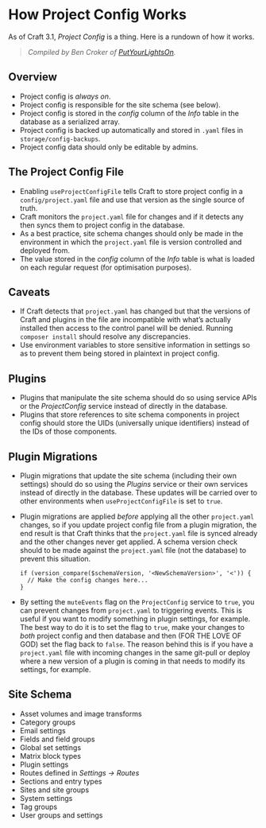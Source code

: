# How Project Config Works

As of Craft 3.1, *Project Config* is a thing. Here is a rundown of how it works.

> *Compiled by Ben Croker of [PutYourLightsOn](https://putyourlightson.com/).*

## Overview

- Project config is *always on*. 
- Project config is responsible for the site schema (see below).
- Project config is stored in the *config* column of the *Info* table in the database as a serialized array.
- Project config is backed up automatically and stored in `.yaml` files in `storage/config-backups`.
- Project config data should only be editable by admins.

## The Project Config File

- Enabling `useProjectConfigFile` tells Craft to store project config in a `config/project.yaml` file and use that version as the single source of truth.
- Craft monitors the `project.yaml` file for changes and if it detects any then syncs them to project config in the database.
- As a best practice, site schema changes should only be made in the environment in which the `project.yaml` file is version controlled and deployed from.
- The value stored in the *config* column of the *Info* table is what is loaded on each regular request (for optimisation purposes).

## Caveats

- If Craft detects that `project.yaml` has changed but that the versions of Craft and plugins in the file are incompatible with what’s actually installed then access to the control panel will be denied. Running `composer install` should resolve any discrepancies.
- Use environment variables to store sensitive information in settings so as to prevent them being stored in plaintext in project config.

## Plugins

- Plugins that manipulate the site schema should do so using service APIs or the *ProjectConfig* service instead of directly in the database.
- Plugins that store references to site schema components in project config should store the UIDs (universally unique identifiers) instead of the IDs of those components.

## Plugin Migrations

- Plugin migrations that update the site schema (including their own settings) should do so using the *Plugins* service or their own services instead of directly in the database. These updates will be carried over to other environments when `useProjectConfigFile` is set to `true`.

- Plugin migrations are applied *before* applying all the other `project.yaml` changes, so if you update project config file from a plugin migration, the end result is that Craft thinks that the `project.yaml` file is synced already and the other changes never get applied. A schema version check should to be made against the `project.yaml` file (not the database) to prevent this situation. 

  ```
  if (version_compare($schemaVersion, '<NewSchemaVersion>', '<')) {
  	// Make the config changes here...
  }
  ```

- By setting the `muteEvents` flag on the `ProjectConfig` service to `true`, you can prevent changes from `project.yaml` to triggering events. This is useful if you want to modify something in plugin settings, for example. The best way to do it is to set the flag to `true`, make your changes to *both* project config and then database and then (FOR THE LOVE OF GOD) set the flag back to `false`. The reason behind this is if you have a `project.yaml` file with incoming changes in the same git-pull or deploy where a new version of a plugin is coming in that needs to modify its settings, for example.

## Site Schema

- Asset volumes and image transforms
- Category groups 
- Email settings
- Fields and field groups
- Global set settings
- Matrix block types
- Plugin settings
- Routes defined in *Settings → Routes*
- Sections and entry types
- Sites and site groups
- System settings
- Tag groups
- User groups and settings
